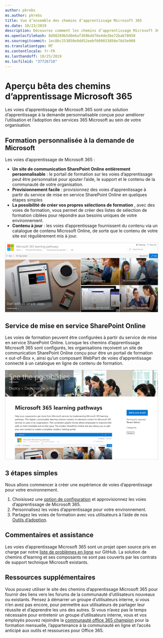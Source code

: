 ```yaml
---
author: pkrebs
ms.author: pkrebs
title: Vue d’ensemble des chemins d’apprentissage Microsoft 365
ms.date: 10/23/2019
description: Découvrez comment les chemins d’apprentissage Microsoft 365 peuvent accélérer l’utilisation et l’adoption des services 365 Microsoft dans votre organisation. Les voies de formation incluent un composant WebPart SharePoint Online personnalisé et un site de formation aux communications SharePoint Online modernes qui est facile à configurer pour votre client Microsoft 365.
ms.openlocfilehash: 8d98269b5d0e6af369bd476e4de3be72bab78950
ms.sourcegitcommit: 1ec8bc253850e9dd52eebf609033856e76d3e908
ms.translationtype: MT
ms.contentlocale: fr-FR
ms.lasthandoff: 10/25/2019
ms.locfileid: "37726718"
---
```

# <a name="microsoft-365-learning-pathways-beta-preview"></a>Aperçu bêta des chemins d’apprentissage Microsoft 365
Les voies d’apprentissage de Microsoft 365 sont une solution d’apprentissage à la demande personnalisable conçue pour améliorer l’utilisation et l’adoption des services 365 Microsoft au sein de votre organisation.  

## <a name="on-demand-custom-training-from-microsoft"></a>Formation personnalisée à la demande de Microsoft

Les voies d’apprentissage de Microsoft 365 :

- **Un site de communication SharePoint Online entièrement personnalisable** : le portail de formation sur les voies d’apprentissage peut être personnalisé pour ajouter l’aide, le support et le contenu de la communauté de votre organisation.
- **Provisionnement facile** : provisionnez des voies d’apprentissage à partir du service de mise en service SharePoint Online en quelques étapes simples
- **La possibilité de créer vos propres sélections de formation** , avec des voies de formation, vous permet de créer des listes de sélection de formation ciblées pour répondre aux besoins uniques de votre environnement.
- **Contenu à jour** : les voies d’apprentissage fournissent du contenu via un catalogue de contenu Microsoft Online, de sorte que le contenu de votre site est régulièrement mis à jour.

![CG-Introducing. png](media/cg-introducing.png)

## <a name="sharepoint-online-provisioning-service"></a>Service de mise en service SharePoint Online 
Les voies de formation peuvent être configurées à partir du service de mise en service SharePoint Online. Lorsque les chemins d’apprentissage Microsoft 365 sont configurés, les organisations reçoivent un site de communication SharePoint Online conçu pour être un portail de formation « out-of-Box », ainsi qu’un composant WebPart de voies d’apprentissage connecté à un catalogue en ligne de contenu de formation. 

![CG-provision. png](media/cg-provision.png)

## <a name="3-easy-steps"></a>3 étapes simples
Nous allons commencer à créer une expérience de voies d’apprentissage pour votre environnement.
1. Choisissez une [option de configuration](custom_setupoptions.md) et approvisionnez les voies d’apprentissage de Microsoft 365.  
2. Personnalisez les voies d’apprentissage pour votre environnement.
3. Partagez les voies de formation avec vos utilisateurs à l’aide de nos [Outils d’adoption](driveadoption.md).

## <a name="feedback-and-support"></a>Commentaires et assistance

Les voies d’apprentissage Microsoft 365 sont un projet open source pris en charge par notre [liste de problèmes en ligne](https://aka.ms/CustomLearningHelp) sur GitHub. La solution de chemins d’learnng et ses composants ne sont pas couverts par les contrats de support technique Microsoft existants.  

## <a name="additional-resources"></a>Ressources supplémentaires
Vous pouvez utiliser le site des chemins d’apprentissage Microsoft 365 pour fournir des liens vers les forums de la communauté d’utilisateurs nouveaux ou existants. Pensez à démarrer un groupe d’utilisateurs interne, si vous n’en avez pas encore, pour permettre aux utilisateurs de partager leur réussite et d’apprendre les uns des autres.  Si vous n’avez pas le temps nécessaire pour entretenir un groupe d’utilisateurs interne, vous et vos employés pouvez rejoindre la [communauté office 365 champion](https://aka.ms/O365Champions) pour la formation mensuelle, l’appartenance à la communauté en ligne et l’accès anticipé aux outils et ressources pour Office 365.